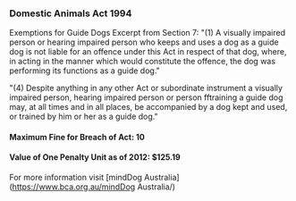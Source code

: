 ### Domestic Animals Act 1994

Exemptions for Guide Dogs Excerpt from Section 7:
"(1) A visually impaired person or hearing impaired person who keeps and uses a dog as a guide dog is not liable for an offence under this Act in respect of that dog, where, in acting in the manner which would constitute the offence, the dog was performing its functions as a guide dog."

"(4) Despite anything in any other Act or subordinate instrument a visually impaired person, hearing impaired person or person fftraining a guide dog may, at all times and in all places, be accompanied by a dog kept and used, or trained by him or her as a guide dog."

#### Maximum Fine for Breach of Act: 10

#### Value of One Penalty Unit as of 2012: $125.19

For more information visit [mindDog Australia](https://www.bca.org.au/mindDog Australia/)